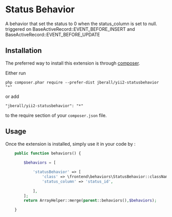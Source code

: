 Status Behavior
===============
A behavior that set the status to 0 when the status_column is set to null.  triggered on BaseActiveRecord::EVENT_BEFORE_INSERT and BaseActiveRecord::EVENT_BEFORE_UPDATE

Installation
------------

The preferred way to install this extension is through [composer](http://getcomposer.org/download/).

Either run

```
php composer.phar require --prefer-dist jberall/yii2-statusbehavior "*"
```

or add

```
"jberall/yii2-statusbehavior": "*"
```

to the require section of your `composer.json` file.


Usage
-----

Once the extension is installed, simply use it in your code by  :

```php
    public function behaviors() {
        
        $behaviors = [

            'statusBehavior' => [
				'class' => \frontend\behaviors\StatusBehavior::className(),
				'status_column' => 'status_id',
				
			],
        ];
        return ArrayHelper::merge(parent::behaviors(),$behaviors);

    }  
